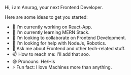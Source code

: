 Hi, i am Anurag, your next Frontend Developer.

Here are some ideas to get you started:

- 🔭 I’m currently working on React-App.
- 🌱 I’m currently learning MERN Stack.
- 👯 I’m looking to collaborate on Frontend Development.
- 🤔 I’m looking for help with NodeJs, Robotics.
- 💬 Ask me about Frontend and other tech-related stuff.
- 📫 How to reach me: I'll add that soo.
- 😄 Pronouns: He/His
- ⚡ Fun fact: I love Machines more than anything.
